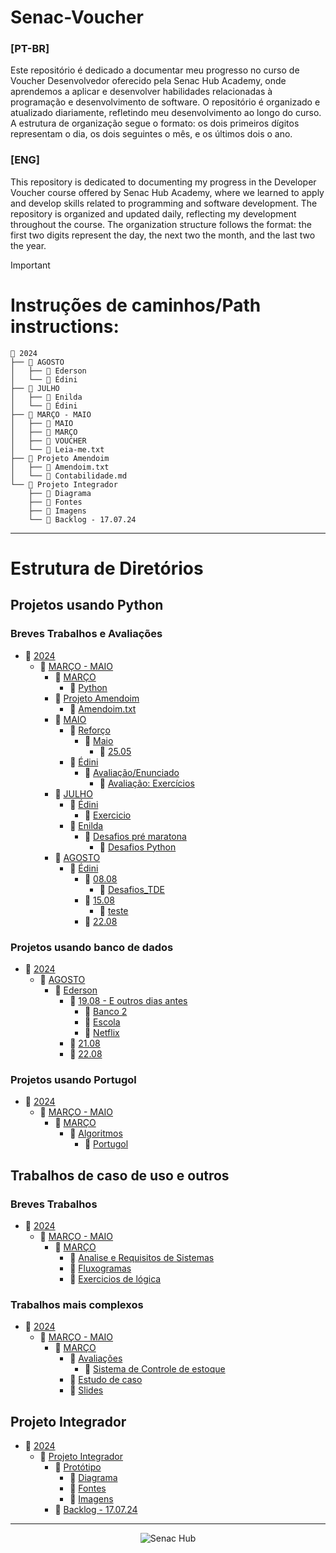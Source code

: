 # Senac-Voucher

### [PT-BR]

Este repositório é dedicado a documentar meu progresso no curso de Voucher Desenvolvedor oferecido pela Senac Hub Academy, onde aprendemos a aplicar e desenvolver habilidades relacionadas à programação e desenvolvimento de software. O repositório é organizado e atualizado diariamente, refletindo meu desenvolvimento ao longo do curso. A estrutura de organização segue o formato: os dois primeiros dígitos representam o dia, os dois seguintes o mês, e os últimos dois o ano.



### [ENG]

This repository is dedicated to documenting my progress in the Developer Voucher course offered by Senac Hub Academy, where we learned to apply and develop skills related to programming and software development. The repository is organized and updated daily, reflecting my development throughout the course. The organization structure follows the format: the first two digits represent the day, the next two the month, and the last two the year.

> [!IMPORTANT]  
> # Instruções de caminhos/Path instructions:
```
📁 2024
├── 📁 AGOSTO
│   ├── 📁 Ederson
│   └── 📁 Édini
├── 📁 JULHO
│   ├── 📁 Enilda
│   └── 📁 Édini
├── 📁 MARÇO - MAIO
│   ├── 📁 MAIO
│   ├── 📁 MARÇO
│   ├── 📁 VOUCHER
│   └── 📄 Leia-me.txt
├── 📁 Projeto Amendoim
│   ├── 📄 Amendoim.txt
│   └── 📄 Contabilidade.md
└── 📁 Projeto Integrador
    ├── 📁 Diagrama
    ├── 📁 Fontes
    ├── 📁 Imagens
    └── 📄 Backlog - 17.07.24
```

---

# Estrutura de Diretórios

## Projetos usando Python

### Breves Trabalhos e Avaliações

- 📁 [2024](https://github.com/buenosdev/Senac-Voucher/tree/main/2024)
  - 📁 [MARÇO - MAIO](https://github.com/buenosdev/Senac-Voucher/tree/main/2024/MAR%C3%87O%20-%20MAIO)
    - 📁 [MARÇO](https://github.com/buenosdev/Senac-Voucher/tree/main/2024/MAR%C3%87O%20-%20MAIO/MAR%C3%87O)
      - 📁 [Python](https://github.com/buenosdev/Senac-Voucher/tree/main/2024/MAR%C3%87O%20-%20MAIO/MAR%C3%87O/Python)
    - 📁 [Projeto Amendoim](https://github.com/buenosdev/Senac-Voucher/tree/main/2024/Projeto%20Amendoim)
      - 📄 [Amendoim.txt](https://github.com/buenosdev/Senac-Voucher/blob/main/2024/Projeto%20Amendoim/Amendoim.txt)
    - 📁 [MAIO](https://github.com/buenosdev/Senac-Voucher/tree/main/2024/MAR%C3%87O%20-%20MAIO/MAIO)
      - 📁 [Reforço](https://github.com/buenosdev/Senac-Voucher/tree/main/2024/MAR%C3%87O%20-%20MAIO/MAIO/Refor%C3%A7o)
        - 📁 [Maio](https://github.com/buenosdev/Senac-Voucher/tree/main/2024/MAR%C3%87O%20-%20MAIO/MAIO/Refor%C3%A7o/Maio)
          - 📁 [25.05](https://github.com/buenosdev/Senac-Voucher/tree/main/2024/MAR%C3%87O%20-%20MAIO/MAIO/Refor%C3%A7o/Maio/25.05)
      - 📁 [Édini](https://github.com/buenosdev/Senac-Voucher/tree/main/2024/MAR%C3%87O%20-%20MAIO/MAIO/%C3%89dini)
        - 📁 [Avaliação/Enunciado](https://github.com/buenosdev/Senac-Voucher/tree/main/2024/MAR%C3%87O%20-%20MAIO/MAIO/%C3%89dini/Avalia%C3%A7%C3%A3o%201)
          - 📁 [Avaliação: Exercícios](https://github.com/buenosdev/Senac-Voucher/tree/main/2024/MAR%C3%87O%20-%20MAIO/MAIO/%C3%89dini/Avalia%C3%A7%C3%A3o%201/Avalia%C3%A7%C3%A3o)
    - 📁 [JULHO](https://github.com/buenosdev/Senac-Voucher/tree/main/2024/JULHO)
      - 📁 [Édini](https://github.com/buenosdev/Senac-Voucher/tree/main/2024/JULHO/%C3%89dini)
        - 📁 [Exercicio](https://github.com/buenosdev/Senac-Voucher/tree/main/2024/JULHO/%C3%89dini/Exercicio)
      - 📁 [Enilda](https://github.com/buenosdev/Senac-Voucher/tree/main/2024/JULHO/Enilda)
        - 📁 [Desafios pré maratona](https://github.com/buenosdev/Senac-Voucher/tree/main/2024/JULHO/Enilda/Desafios%20pr%C3%A9%20maratona)
          - 📁 [Desafios Python](https://github.com/buenosdev/Senac-Voucher/tree/main/2024/JULHO/Enilda/Desafios%20pr%C3%A9%20maratona/Desafios%20Python)
    - 📁 [AGOSTO](https://github.com/buenosdev/Senac-Voucher/tree/main/2024/AGOSTO)
      - 📁 [Édini](https://github.com/buenosdev/Senac-Voucher/tree/main/2024/AGOSTO/%C3%89dini)
        - 📁 [08.08](https://github.com/buenosdev/Senac-Voucher/tree/main/2024/AGOSTO/%C3%89dini/080824)
          - 📁 [Desafios_TDE](https://github.com/buenosdev/Senac-Voucher/tree/main/2024/AGOSTO/%C3%89dini/080824/Desafios_TDE)
        - 📁 [15.08](https://github.com/buenosdev/Senac-Voucher/tree/main/2024/AGOSTO/%C3%89dini/150824)
          - 📁 [teste](https://github.com/buenosdev/Senac-Voucher/tree/main/2024/AGOSTO/%C3%89dini/150824/teste)
        - 📁 [22.08](https://github.com/buenosdev/Senac-Voucher/tree/main/2024/AGOSTO/%C3%89dini/220824)

### Projetos usando banco de dados

- 📁 [2024](https://github.com/buenosdev/Senac-Voucher/tree/main/2024)
  - 📁 [AGOSTO](https://github.com/buenosdev/Senac-Voucher/tree/main/2024/AGOSTO)
    - 📁 [Ederson](https://github.com/buenosdev/Senac-Voucher/tree/main/2024/AGOSTO/Ederson)
      - 📁 [19.08 - E outros dias antes](https://github.com/buenosdev/Senac-Voucher/tree/main/2024/AGOSTO/Ederson/190824%20-%20Outros%20dias%20antes)
        - 📁 [Banco 2](https://github.com/buenosdev/Senac-Voucher/tree/main/2024/AGOSTO/Ederson/190824%20-%20Outros%20dias%20antes/Banco%202)
        - 📁 [Escola](https://github.com/buenosdev/Senac-Voucher/tree/main/2024/AGOSTO/Ederson/190824%20-%20Outros%20dias%20antes/Escola)
        - 📁 [Netflix](https://github.com/buenosdev/Senac-Voucher/tree/main/2024/AGOSTO/Ederson/190824%20-%20Outros%20dias%20antes/Netflix)
      - 📁 [21.08](https://github.com/buenosdev/Senac-Voucher/tree/main/2024/AGOSTO/Ederson/210824)
      - 📁 [22.08](https://github.com/buenosdev/Senac-Voucher/tree/main/2024/AGOSTO/Ederson/220824)

### Projetos usando Portugol

- 📁 [2024](https://github.com/buenosdev/Senac-Voucher/tree/main/2024)
  - 📁 [MARÇO - MAIO](https://github.com/buenosdev/Senac-Voucher/tree/main/2024/MAR%C3%87O%20-%20MAIO)
    - 📁 [MARÇO](https://github.com/buenosdev/Senac-Voucher/tree/main/2024/MAR%C3%87O%20-%20MAIO/MAR%C3%87O)
      - 📁 [Algoritmos](https://github.com/buenosdev/Senac-Voucher/tree/main/2024/MAR%C3%87O%20-%20MAIO/MAR%C3%87O/Algoritmos)
        - 📁 [Portugol](https://github.com/buenosdev/Senac-Voucher/tree/main/2024/MAR%C3%87O%20-%20MAIO/MAR%C3%87O/Algoritmos/Portugol)

## Trabalhos de caso de uso e outros

### Breves Trabalhos

- 📁 [2024](https://github.com/buenosdev/Senac-Voucher/tree/main/2024)
  - 📁 [MARÇO - MAIO](https://github.com/buenosdev/Senac-Voucher/tree/main/2024/MAR%C3%87O%20-%20MAIO)
    - 📁 [MARÇO](https://github.com/buenosdev/Senac-Voucher/tree/main/2024/MAR%C3%87O%20-%20MAIO/MAR%C3%87O)
      - 📁 [Analise e Requisitos de Sistemas](https://github.com/buenosdev/Senac-Voucher/tree/main/2024/MAR%C3%87O%20-%20MAIO/MAR%C3%87O/Analise%20e%20Requisitos%20de%20Sistemas)
      - 📁 [Fluxogramas](https://github.com/buenosdev/Senac-Voucher/tree/main/2024/MAR%C3%87O%20-%20MAIO/MAR%C3%87O/Fluxogramas)
      - 📁 [Exercicios de lógica](https://github.com/buenosdev/Senac-Voucher/tree/main/2024/MAR%C3%87O%20-%20MAIO/MAR%C3%87O/Exercicios%20de%20l%C3%B3gica)

### Trabalhos mais complexos

- 📁 [2024](https://github.com/buenosdev/Senac-Voucher/tree/main/2024)
  - 📁 [MARÇO - MAIO](https://github.com/buenosdev/Senac-Voucher/tree/main/2024/MAR%C3%87O%20-%20MAIO)
    - 📁 [MARÇO](https://github.com/buenosdev/Senac-Voucher/tree/main/2024/MAR%C3%87O%20-%20MAIO/MAR%C3%87O)
      - 📁 [Avaliações](https://github.com/buenosdev/Senac-Voucher/tree/main/2024/MAR%C3%87O%20-%20MAIO/MAR%C3%87O/Avalia%C3%A7%C3%B5es)
        - 📁 [Sistema de Controle de estoque](https://github.com/buenosdev/Senac-Voucher/tree/main/2024/MAR%C3%87O%20-%20MAIO/MAR%C3%87O/Avalia%C3%A7%C3%B5es/Sistema%20de%20Controle%20de%20estoque)
      - 📁 [Estudo de caso](https://github.com/buenosdev/Senac-Voucher/tree/main/2024/MAR%C3%87O%20-%20MAIO/MAR%C3%87O/Estudo%20de%20caso)
      - 📁 [Slides](https://github.com/buenosdev/Senac-Voucher/tree/main/2024/MAR%C3%87O%20-%20MAIO/MAR%C3%87O/Slides)

## Projeto Integrador

- 📁 [2024](https://github.com/buenosdev/Senac-Voucher/tree/main/2024)
  - 📁 [Projeto Integrador](https://github.com/buenosdev/Senac-Voucher/tree/main/2024/Projeto%20Integrador)
    - 📁 [Protótipo](https://github.com/buenosdev/Senac-Voucher/tree/main/2024/Projeto%20Integrador/Prot%C3%B3tipo)
      - 📁 [Diagrama](https://github.com/buenosdev/Senac-Voucher/tree/main/2024/Projeto%20Integrador/Prot%C3%B3tipo/Diagrama)
      - 📁 [Fontes](https://github.com/buenosdev/Senac-Voucher/tree/main/2024/Projeto%20Integrador/Prot%C3%B3tipo/Fontes)
      - 📁 [Imagens](https://github.com/buenosdev/Senac-Voucher/tree/main/2024/Projeto%20Integrador/Prot%C3%B3tipo/Imagens)
    - 📄 [Backlog - 17.07.24](https://github.com/buenosdev/Senac-Voucher/blob/main/2024/Projeto%20Integrador/Prot%C3%B3tipo/Backlog%20-%2017.07.24)

---





<div align="center">  
<img src="https://github.com/user-attachments/assets/1d3ff942-8acf-452e-ba90-fbe85e48c3c9" alt="Senac Hub">
</div>
